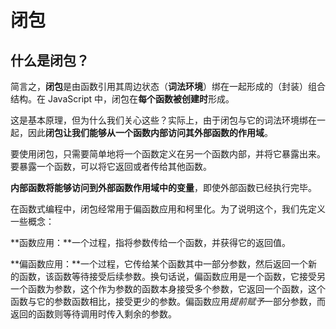 # 闭包

## 什么是闭包？

简言之，**闭包**是由函数引用其周边状态（**词法环境**）绑在一起形成的（封装）组合结构。在 JavaScript 中，闭包在**每个函数被创建时**形成。

这是基本原理，但为什么我们关心这些？实际上，由于闭包与它的词法环境绑在一起，因此**闭包让我们能够从一个函数内部访问其外部函数的作用域**。

要使用闭包，只需要简单地将一个函数定义在另一个函数内部，并将它暴露出来。要暴露一个函数，可以将它返回或者传给其他函数。

**内部函数将能够访问到外部函数作用域中的变量**，即使外部函数已经执行完毕。

在函数式编程中，闭包经常用于偏函数应用和柯里化。为了说明这个，我们先定义一些概念：

**函数应用：**一个过程，指将参数传给一个函数，并获得它的返回值。

**偏函数应用：**一个过程，它传给某个函数其中一部分参数，然后返回一个新的函数，该函数等待接受后续参数。换句话说，偏函数应用是一个函数，它接受另一个函数为参数，这个作为参数的函数本身接受多个参数，它返回一个函数，这个函数与它的参数函数相比，接受更少的参数。偏函数应用*提前赋予*一部分参数，而返回的函数则等待调用时传入剩余的参数。

